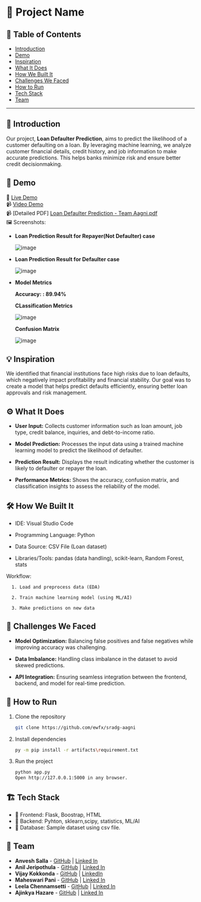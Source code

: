 # 🚀 Project Name

## 📌 Table of Contents
- [Introduction](#introduction)
- [Demo](#demo)
- [Inspiration](#inspiration)
- [What It Does](#what-it-does)
- [How We Built It](#how-we-built-it)
- [Challenges We Faced](#challenges-we-faced)
- [How to Run](#how-to-run)
- [Tech Stack](#tech-stack)
- [Team](#team)

---

## 🎯 Introduction
Our project, **Loan Defaulter Prediction**, aims to predict the
likelihood of a customer defaulting on a loan. By leveraging
machine learning, we analyze customer financial details, credit
history, and job information to make accurate predictions. This
helps banks minimize risk and ensure better credit decisionmaking.

## 🎥 Demo
🔗 [Live Demo](https://github.com/user-attachments/assets/2f3782a4-94b3-4641-ae87-3c8be5112bbc)   
📹 [Video Demo](https://github.com/user-attachments/assets/2f3782a4-94b3-4641-ae87-3c8be5112bbc)   
📹 [Detailed PDF] [Loan Defaulter Prediction - Team Aagni.pdf](https://github.com/user-attachments/files/19464491/Loan.Defaulter.Prediction.-.Team.Aagni.pdf)  
🖼️ Screenshots:
 - **Loan Prediction Result for Repayer(Not Defaulter) case**

   ![image](https://github.com/user-attachments/assets/e8c309a4-211f-4c3c-97e7-f2c90899da8e)
   
- **Loan Prediction Result for Defaulter case**

  ![image](https://github.com/user-attachments/assets/1d32efaf-c903-4e45-83a0-1828610c2179)

- **Model Metrics**
  
  **Accuracy: : 89.94%**
  
  **CLassification Metrics**
  
  ![image](https://github.com/user-attachments/assets/34d68f99-5591-49d1-a786-40dd2fb47d3c)

  **Confusion Matrix**

  ![image](https://github.com/user-attachments/assets/a710ad0b-8cd0-4e8b-8355-95961c8ee3bf)

## 💡 Inspiration
We identified that financial institutions face high risks
due to loan defaults, which negatively impact
profitability and financial stability. Our goal was to
create a model that helps predict defaults efficiently,
ensuring better loan approvals and risk management.

## ⚙️ What It Does
- **User Input:** Collects customer information such as loan amount, job type, credit balance, inquiries, and debt-to-income ratio.

- **Model Prediction:** Processes the input data using a trained machine learning model to predict the likelihood of defaulter.

- **Prediction Result:** Displays the result indicating whether the customer is likely to defaulter or repayer the loan.

- **Performance Metrics:** Shows the accuracy, confusion matrix, and classification insights to assess the reliability of the model.



## 🛠️ How We Built It

- IDE: Visual Studio Code

- Programming Language: Python

- Data Source: CSV File (Loan dataset)

- Libraries/Tools: pandas (data handling), scikit-learn, Random Forest, stats

Workflow:

      1. Load and preprocess data (EDA)
      
      2. Train machine learning model (using ML/AI)
      
      3. Make predictions on new data

## 🚧 Challenges We Faced
- **Model Optimization:** Balancing false positives and false negatives while improving accuracy was challenging.

- **Data Imbalance:** Handling class imbalance in the dataset to avoid skewed predictions.

- **API Integration:** Ensuring seamless integration between the frontend, backend, and model for real-time prediction.

## 🏃 How to Run
1. Clone the repository  
   ```sh
   git clone https://github.com/ewfx/sradg-aagni
   ```
2. Install dependencies  
   ```sh
   py -m pip install -r artifacts\requirement.txt
   ```
3. Run the project  
   ```sh
   python app.py
   Open http://127.0.0.1:5000 in any browser.
   ```

## 🏗️ Tech Stack
- 🔹 Frontend: Flask, Boostrap, HTML
- 🔹 Backend: Pyhton, sklearn,scipy, statistics, ML/AI
- 🔹 Database: Sample dataset using csv file.

## 👥 Team
- **Anvesh Salla** - [GitHub](https://github.com/anvis) | [Linked In](https://www.linkedin.com/in/anveshsalla/)
- **Anil Jeripothula** - [GitHub](https://github.com/jakanil999) | [Linked In](https://www.linkedin.com/in/anil-jeripothula-a970b5209/)
- **Vijay Kokkonda** - [GitHub](https://github.com/vijaykokkonda) | [LinkedIn](https://www.linkedin.com/in/vijay-kokkonada-4140594b/)
- **Maheswari Pani** - [GitHub](https://github.com/maheswaripani) | [Linked In](https://www.linkedin.com/in/maheswari-pani-358815133/)
- **Leela Chennamsetti** - [GitHub](https://github.com/LeelaKrishnaCh) | [Linked In](https://www.linkedin.com/in/leelakrishnachennamsetti/)
- **Ajinkya Hazare** - [GitHub](github.com/hazareajinkya) | [Linked In](https://www.linkedin.com/in/ajinkya-hazare-b59258170/)
